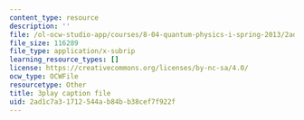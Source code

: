 ```yaml
---
content_type: resource
description: ''
file: /ol-ocw-studio-app/courses/8-04-quantum-physics-i-spring-2013/2ad1c7a31712544ab84bb38cef7f922f_mLe8YCnUed4.vtt
file_size: 116289
file_type: application/x-subrip
learning_resource_types: []
license: https://creativecommons.org/licenses/by-nc-sa/4.0/
ocw_type: OCWFile
resourcetype: Other
title: 3play caption file
uid: 2ad1c7a3-1712-544a-b84b-b38cef7f922f
---
```


